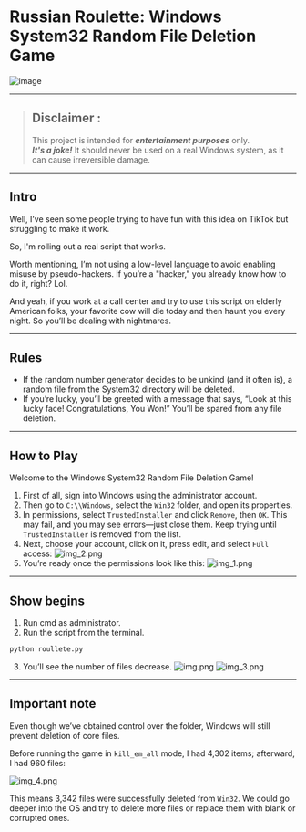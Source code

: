 # Russian Roulette: Windows System32 Random File Deletion Game

![image](https://external-content.duckduckgo.com/iu/?u=https%3A%2F%2Fwww.wealthmanagement.com%2Fsites%2Fwealthmanagement.com%2Ffiles%2Fgun-one-bullet-russian-roulette.jpg&f=1&nofb=1&ipt=c496b1e00f9c3789f25508ed1d915d76518ab8afe03b769f496f6adedb5915a2&ipo=images)

---
> ## Disclaimer :
>
> This project is intended for _**entertainment purposes**_ only.  
> _**It's a joke!**_ It should never be used on a real Windows system, as it can cause irreversible damage.
---
## Intro
Well, I’ve seen some people trying to have fun with this idea on TikTok but struggling to make it work.

So, I'm rolling out a real script that works.

Worth mentioning, I’m not using a low-level language to avoid enabling misuse by pseudo-hackers. If you’re a "hacker," you already know how to do it, right? Lol.

And yeah, if you work at a call center and try to use this script on elderly American folks, your favorite cow will die today and then haunt you every night. So you’ll be dealing with nightmares.

---
## Rules

- If the random number generator decides to be unkind (and it often is), a random file from the System32 directory will be deleted.
- If you’re lucky, you’ll be greeted with a message that says, “Look at this lucky face! Congratulations, You Won!” You’ll be spared from any file deletion.

---
## How to Play

Welcome to the Windows System32 Random File Deletion Game!

1. First of all, sign into Windows using the administrator account.
2. Then go to `C:\\Windows`, select the `Win32` folder, and open its properties.
3. In permissions, select `TrustedInstaller` and click `Remove`, then `OK`. This may fail, and you may see errors—just close them. Keep trying until `TrustedInstaller` is removed from the list.
4. Next, choose your account, click on it, press edit, and select `Full` access:
   ![img_2.png](media/img_2.png)
5. You’re ready once the permissions look like this:
   ![img_1.png](media/img_1.png)
--- 
## Show begins

1. Run cmd as administrator.
2. Run the script from the terminal.
```bash
python roullete.py 
```

3. You’ll see the number of files decrease.
   ![img.png](media/img.png)
   ![img_3.png](media/img_3.png)

---
## Important note

Even though we’ve obtained control over the folder, Windows will still prevent deletion of core files.

Before running the game in `kill_em_all` mode, I had 4,302 items; afterward, I had 960 files:

![img_4.png](media%2Fimg_4.png)

This means 3,342 files were successfully deleted from `Win32`.
We could go deeper into the OS and try to delete more files or replace them with blank or corrupted ones.
